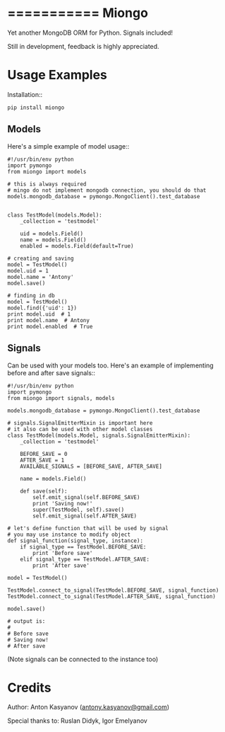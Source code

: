 ===========
Miongo
===========

Yet another MongoDB ORM for Python.
Signals included!

Still in development, feedback is highly appreciated.


Usage Examples
==============

Installation::

    pip install miongo

Models
-------------

Here's a simple example of model usage::

    #!/usr/bin/env python
    import pymongo
    from miongo import models

    # this is always required
    # mingo do not implement mongodb connection, you should do that
    models.mongodb_database = pymongo.MongoClient().test_database


    class TestModel(models.Model):
        _collection = 'testmodel'

        uid = models.Field()
        name = models.Field()
        enabled = models.Field(default=True)

    # creating and saving
    model = TestModel()
    model.uid = 1
    model.name = 'Antony'
    model.save()

    # finding in db
    model = TestModel()
    model.find({'uid': 1})
    print model.uid  # 1
    print model.name  # Antony
    print model.enabled  # True

Signals
-------
Can be used with your models too.
Here's an example of implementing before and after save signals::

    #!/usr/bin/env python
    import pymongo
    from miongo import signals, models

    models.mongodb_database = pymongo.MongoClient().test_database

    # signals.SignalEmitterMixin is important here
    # it also can be used with other model classes
    class TestModel(models.Model, signals.SignalEmitterMixin):
        _collection = 'testmodel'

        BEFORE_SAVE = 0
        AFTER_SAVE = 1
        AVAILABLE_SIGNALS = [BEFORE_SAVE, AFTER_SAVE]

        name = models.Field()

        def save(self):
            self.emit_signal(self.BEFORE_SAVE)
            print 'Saving now!'
            super(TestModel, self).save()
            self.emit_signal(self.AFTER_SAVE)

    # let's define function that will be used by signal
    # you may use instance to modify object
    def signal_function(signal_type, instance):
        if signal_type == TestModel.BEFORE_SAVE:
            print 'Before save'
        elif signal_type == TestModel.AFTER_SAVE:
            print 'After save'

    model = TestModel()

    TestModel.connect_to_signal(TestModel.BEFORE_SAVE, signal_function)
    TestModel.connect_to_signal(TestModel.AFTER_SAVE, signal_function)

    model.save()

    # output is:
    #
    # Before save
    # Saving now!
    # After save

(Note signals can be connected to the instance too)

Credits
=======

Author:
Anton Kasyanov (antony.kasyanov@gmail.com)

Special thanks to:
Ruslan Didyk, Igor Emelyanov
